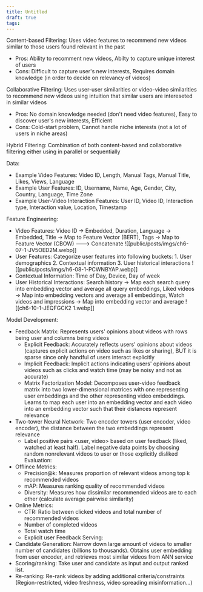 ```yaml
---
title: Untitled
draft: true
tags:
---
```

 Content-based  Filtering: Uses video features to recommend new videos similar to those users found relevant in the past
 - Pros: Ability to recomment new videos, Abilty to capture unique interest of users
 - Cons: Difficult to capture user's new interests, Requires domain knowledge (in order to decide on relevancy of videos)

Collaborative Filtering: Uses user-user similarities or video-video similarities to recommend new videos using intuition that similar users are intereseted in similar videos
- Pros: No domain knowledge needed (don't need video features), Easy to discover user's new interests, Efficient
- Cons: Cold-start problem, Cannot handle niche interests (not a lot of users in niche areas)

Hybrid Filtering: Combination of both content-based and collaborative filtering either using in parallel or sequentially

Data:
- Example Video Features: Video ID, Length, Manual Tags, Manual Title, Likes, Views, Language
- Example User Features: ID, Username, Name, Age, Gender, City, Country, Language, Time Zone
- Example User-Video Interaction Features: User ID, Video ID, Interaction type, Interaction value, Location, Timestamp

Feature Engineering:
- Video Features: Video ID -> Embedded, Duration, Language -> Embedded, Title -> Map to Feature Vector (BERT), Tags -> Map to Feature Vector (CBOW) ---> Concatenate
![[public/posts/imgs/ch6-07-1-JV5OED2M.webp]]
- User Features: Categorize user features into following buckets: 1. User demographics 2. Contextual information 3. User historical interactions
![[public/posts/imgs/h6-08-1-PCWNBYAP.webp]]
- Contextual Information: Time of Day, Device, Day of week
- User Historical Interactions: Search history -> Map each search query into embedding vector and average all query embeddings, Liked videos -> Map into embedding vectors and average all embeddings, Watch videos and impressions -> Map into embedding vector and average
![[ch6-10-1-JEQFGCK2 1.webp]]

Model Development:
- Feedback Matrix: Represents users' opinions about videos with rows being user and columns being videos
   - Explicit Feedback: Accurately reflects users' opinions about videos (captures explicit actions on video such as likes or sharing), BUT it is sparse since only handful of users interact explicitly
   - Implicit Feedback: Implicit actions indicating users' opinions about videos such as clicks and watch time (may be noisy and not as accurate)
   - Matrix Factorization Model: Decomposes user-video feedback matrix into two lower-dimensional matrices with one representing user embeddings and the other representing video embeddings. Learns to map each user into an embedding vector and each video into an embedding vector such that their distances represent relevance
- Two-tower Neural Network: Two encoder towers (user encoder, video encoder), the distance between the two embeddings represent relevance
   - Label positive pairs <user, video> based on user feedback (liked, watched at least half). Label negative data points by choosing random nonrelevant videos to user or those explicitly disliked
Evaluation:
- Offlince Metrics: 
   - Precision@k: Measures proportion of relevant videos among top k recommended videos
   - mAP: Measures ranking quality of recommended videos
   - Diversity: Measures how dissimilar recommended videos are to each other (calculate average pairwise similarity)
- Online Metrics:
  - CTR: Ratio between clicked videos and total number of recommended videos
  - Number of completed videos
  - Total watch time
  - Explicit user Feedback
Serving:
- Candidate Generation: Narrow down large amount of videos to smaller number of candidates (billions to thousands). Obtains user embedding from user encoder, and retrieves most similar videos from ANN service
- Scoring/ranking: Take user and candidate as input and output ranked list. 
- Re-ranking: Re-rank videos by adding additional criteria/constraints (Region-restricted, video freshness, video spreading misinformation...)